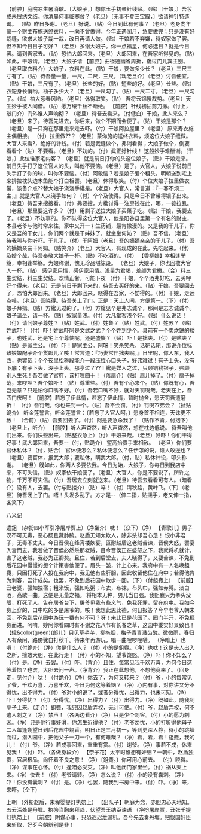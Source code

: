 <!-- { "loadSidebar": true } -->
【前腔】庭院凉生暑消歇。〔大娘子，〕想你玉手初亲针线贴。（贴）〔干娘，〕吾妆成未展绣文结。你清晨何事临寒舍？（老旦）〔无事不登三宝殿，〕欲请神针特造谒。
（贴）昨日多谢。（老旦）好说。（贴）今日到此有何事？（老旦）老身向年蒙一个财主布施送终衣料，一向不曾做得，今年正遇闰月，急要做完；只是没有好裁缝，欲求大娘子裁一裁，改日再请人做。（贴）干娘若不弃嫌，待奴家做了罢。但不知今日日子可好？（老旦）多谢大娘子。你一点福星，何必选日？就是今日罢。请到吾家去。（贴）恐怕大郞回来。（老旦）大郞回来，在吾家听得见的。（贴）如此，干娘请。（老旦）大娘子请
【前腔】曲径通幽省周折，纔过门儿宾主别。
（老旦取衣料介）大娘子，衣料在此。（贴）干娘，要做多少长？（老旦）三尺三寸有了。（贴）待吾量一量，一尺，二尺，三尺。（戏老旦介）（老旦）讨吾便宜。（贴）干娘，三尺有了。（老旦）长些的好。（贴）短些的好。（老旦）长些。（贴）衣短身长俏哟。袖子多少大？（老旦）一尺勾了。（贴）一尺二寸。（老旦）一尺勾了。（贴）袖大惹春风哟。（老旦）休得取笑。（贴）
吾将云锦慢裁剪。（老旦）天生妙手被人间借。（贴）愿万缕千丝不断绝。
【前腔】针线初拈剪刀撇。（付上，敲门介）门外谁人声响彻？
（老旦）待吾去看来。（付低白）干娘，此人来么？（老旦）来了。待吾先进去，你后来，做个不期而会便了。（贴）干娘是那个？（老旦）是一只狗在那里走来走去吓。（付）干娘阿拉屋里？（老旦）
原来寿衣施主偶相接。
（付）拉里做??？（老旦）蒙你施的送终衣料，烦这位大娘子缝做。大官人来看?，绝好的针线。（付）若是裁缝做个，弗消看得；大娘子做个，倒要看看个（贴）不要看。（老旦）不妨的。（付）眞正好针线！
这般妙手难酬谢。〔干娘，〕此位谁家宅内客？
（老旦）就是前日打你的头这位娘子。（贴）干娘走来。前日失手打了这位官人的头，叫他不要恼。（老旦）是了。大官人，大娘子说前日失手打了你的球，叫你不要恼。（付）阿敢恼？若是娘子爱个粗头，明朝送到宅上来排拉枕头边木鱼能个打白相罢。（老旦）休得取笑。（付）个位大娘子拉里做衣裳，该备介点??替大娘子浇浇手纔是。（老旦）大官人，常言道：『一客不烦二主，』就是大官人来浇手如何？（付）个个及使得。只是今日不曾带得银子出来。（老旦）待吾来搜搜看。（付）弗要搜，方纔讨得一注房钱在此，哪，一锭拉厾。（老旦）那里要这许多？（付）用剩子送拉大娘子买菓子吃。（贴）干娘，我要去了。（老旦）不妨事的。你不认得这位大官人，他是阳谷县里第一个有名的财主，本县老爷与他时常来往，家中又开一丬生药铺，最肯撒漫的。又是我的干儿子，你又是吾的干女儿，你们两个就是干姊妹了，就坐坐何妨？（贴）吾不信。（老旦）待我叫与你听吓。干儿子。（付）干阿姆（老旦）吾的嫡嫡亲亲的干儿子。（付）吾的嫡嫡亲亲干阿姆。（贴笑介）（老旦）大官人，有现成的在此，先吃起来。（付）及妙个哉，待吾奉敬大娘子一杯。（贴）不吃酒的。（付）
【香柳娘】幸相逢举觞，幸相逢举觞。为娘称谢，愧无珍品堪陈设。
（老旦）大娘子，你也回敬大官人一杯。（贴）
感伊家用情，感伊家用情。浅量为君竭，羞颜为君撇。（合）料三生契结，料三生契结。欢情正奢，可能卜夜
（付）干娘，个个酒弗好吃，去买呷好个得来。（老旦）元是前日子剩下来的，待吾去买好的来。（贴）干娘，吾要回去了，恐怕大郞回来。（老旦）大郞回来，晓得在吾家，不妨得的。（付）干娘，走远点咭。（老旦）吾晓得。待吾关上了门。正是：天上人间，方便第一。（下）（付）娘子拜揖。（贴）方纔见过的了。（付）方纔见个是弗志诚个，那间是志志诚诚个。娘子请坐，请一杯。（贴）奴家量浅。（付）大凡堂客浅个好。（贴）什么说话！（付）请问娘子尊姓？（贴）姓武。（付）姓鲁？（贴）姓武。（付）姓苏？（贴）姓武吓！（付）吓！姓武吓阿是文武之武？个个姓到少个。县前有一个卖炊饼的矮子，也姓武，还是宅上个尊使呢，还是盛族？（贴）吓！是拙夫。（付）是贴夫？（贴）是家主公。（付）吓！是家主公。阿呀！笑杀笑杀，话靶话靶，那说介位标致娘娘配子介个货郞儿？咳！常言道：『巧妻常伴拙夫眠。』日里呢，你入东，我入西，也罢哉；个个夜里松篐段能介一段压拉心口头子，好弗难过！有子上头，没有下底；有子下头，没子上头。那亨过？??！纔是媒人之过，只顾铜钱银子，弗顾别人生死！吾若做了官府，该打哩四十！（落扇介）（贴）扇儿掉了。（付）扇子掉哉，来啰哩？吾个娘吓！（贴）尊重些。（付）吾有个心来个。（贴）你旣有心，吾岂无意？只是怕你口嘴不好。（付）吾若口嘴不好，就对天罚呪哉。老天在上，吾西门庆呵！
【前腔】若忘了伊此情，若忘了伊此情，暂时抛舍，愿天罚吾遭磨折！
（付）吾罚哉，你也来罚一个。（贴）吾不会罚。（付）罚呪??弗会？（扯贴跪介）
听金莲誓言，听金莲誓言：〔若忘了大官人呵，〕愿身首不相连，天诛更不赦！
（合前）（贴）吾要回去了。（付）阿是要急杀我了！（贴作不肯，付抱下）（老旦上，听介）
【前腔】听人声杳然，听人声杳然，想在枕边低说。
待吾叫他们出来。你们快些出来。（贴整衣急上）（付）干娘来哉。（老旦）好吓！你们干得好事！武大郞回来，吾要--（付，贴跪介）
望高抬贵手来相赦。
（老旦）你们要官休私休？（付，贴合）
官休便怎么？私休便怎么？任伊怎的说，谁人敢逆也？（老旦）要官休，报武大郞；要私休，瞒武大郞。（付，贴）私休计设，叩头称谢。
（老旦）旣如此，你两人多要依我。今日为始，大娘子，你每日到我店中来，不可失信。（贴）奴家依干娘便了。（老旦）大官人，你是不要说了，所许之物，千万不可失信。（付）吾居去立刻就送来。（老旦）待吾去看看可有人。（暗看介）没有人，去罢。（付与贴搂介）（贴）啐！（付）清秋路，黄叶飞。（下）（老旦）待吾闭上了门。唔！头发多乱了。方才是--（伸二指，贴摇手，老又伸一指，各笑下）
 
八义记
 
遣鉏
（杂扮四小军引净屠岸贾上）（净坐介）呔！（众下）（净）
【青歌儿】男子汉不可无毒，恶心肠且藏肺腑。赵盾无知太欺人，除非杀却吾心足！
恨小非君子，无毒不丈夫。今日晋侯在绛宵楼飮宴，叵耐赵盾这老贼苦谏，晋侯大怒，罢宴入宫而去。我若做了晋侯必然杀那老贼，目今晋侯正在盛怒之下，我就将机就计，害了这老贼，我必为正卿矣。且住，若到后堂去，夫人晓得了，又要苦谏，不免到后花园中慢慢的想个计策害他便了。眉头一皱，计上心来。我府中有一人名唤鉏麑，只因打死了人投在我府中，我见他有些肝胆，因此收留他住在府中；若得他肯为刺客，吾计成矣。也罢，不免到后花园中散步一回。（下）（付鉏麑上）
【前腔】丑老婆，强如独宿；粗米饭，强如吃粥；布衣，布袜，布头巾，强如赤膊。淡白酒，高歌一曲。这便是无量之福。
将相本无种，男儿当自强。我鉏麑只为拳头没眼，打死了人，吿在屠爷台下，屠爷见我有些义气，免我死罪，留在府中。我如今身上穿的，口中吃的多是屠爷的。咳！我想此恩此德，何日报答？今早老爷入朝未回，不免到后花园中游玩一番有何不可？呀！来此已是花园了。园门半开，不免捱身而进。呵唷，妙阿你看四时有不谢之花八节有长春之草，这园中委实好景致也！
【蛾&color(green){郞儿】只见草芊芊，柳拖烟，梅子青青溅齿酸。微微雨，春归人有余闲，路傍犹自打秋千。待来年再游玩，唱一曲哩啰哩嗹。
（净暗上）也喟！（付跪介）（净）你是什么人？（付）小的是鉏麑。（净）也呔！这是夫人出入之所，擅敢大胆，在此行走！（付）小的不知，望爷饶怒。（净）吓！你不知么？（付）是。（净）去罢。（付）吓。（背介）且住，每常见我千欢万喜，为何今日这等着恼？也罢，大胆去问一声。（净背介）我正在此想他，不想他竟来了。（回身走，见付介）呔！（付跪介）（净）你去了，为何又转来？（付）爷，小的每常见了爷，千欢万喜，万喜千欢，今日为何这等着恼？（净）心内有事，对你讲又分不得忧，出不得力。（付）爷对小的说了，或者分得忧，出得力，也未可知。（净）吓！分得忧？（付）分得忧。（净）出得力？（付）出得力。（净）旣如此，随我到亭子上来。（走介）鉏麑，我只因赵盾弄权，无计可使。（付）爷，赵盾弄权，何不遣人刺之？（净）禁声！（各两边看介）（净）只是少个刺客。（付）小的愿为刺客。（净）只是他行事奸滑，你怎生近得他？（付）老爷勿忧，小的打听得他母子二人每逢朔望日到后花园中烧香，明日正是三月初一，等到更深人静，待小的跳墙而过，潜入园中，把他父子一刀一个，有何难哉？（净）着，着，着！鉏麑，我的儿！（付）爷。（净）若成事回来，重重有赏。（付）谢爷。（净）事若不成，休来见我！（付）吓。（各做身段介）
【奈子花】太平时谁想有奸细？一朝中，赵盾独贵，官居极品，尙怀着不良之意！（净）〔鉏麑。〕你可用心前去。
（付）晓得。（净）谋事在心怀。（付）逢咱必受灾。（净）叫他闭门家里坐。（付）祸从天上来。（净）快去！（付）老爷请转。（净）怎么说？（付）小的没有囊刺。（净）吓！你没有囊刺？（付）是。（净）也罢，随我到书房中来。（付）吓。（净）来，来吓。（仝下）
 
上朝
（外扮赵盾，末程婴提灯执笏上）
【出队子】朝庭为念，赤胆忠心天地知。五云深处是丹墀。执笏当胸来拜趋，伏望吾王纳臣谏语
（净扮屠岸贾，丑张千提灯执笏上）
【前腔】阴谋心事，只恐迟迟泄漏机。吾今先去奏丹墀。把悞国奸臣来斩取，好歹今朝辨别是非！
